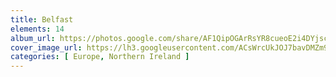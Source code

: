 ```yaml
---
title: Belfast
elements: 14
album_url: https://photos.google.com/share/AF1QipOGArRsYR8cueoE2i4DYjsc5aZdUfpr784MfN5XsFzULC-6ttxUWSPtHHne8_IlNw?key=dks0Y1R0V1V3d0R4enI5RUg0OWlGU0VpWFZuU2tn
cover_image_url: https://lh3.googleusercontent.com/ACsWrcUkJOJ7bavDMZm9Ps8RNCLbvexU20HouuzN9-hhMm0l975Gt2ABHNBmSxJr8bEmL6UG9ug7XTmsniDr5dwhS_7Tp8OHx0RR7IH8t_wjZrMSWy21gEFnAQQWzsu73SwvIvWFQQJDIrKsiDMPH67PXVmYWUpAFJqs5tJLRrSO_6WzZGn_wITxgf0Eel40bg6xedMlP2iqbE0gEi6rWnYZgrLZI8h2-45Fmqa2a2FOHUk1j7_-OvT5u20PZB6RJunEpLHFq_b-OBB8I2iwBcNv34RcCmitwzxVTA6nN1LWCrfpB4PENAYJT5eDGK6qD7ikNMZTUwH-Cwf26QPCV8ui6VFAhcUGYiBNeSR6z6whGL_8dS3yT3xYwEP9IKU2APe7bLGp0YYBSw-M9Xc83czp0SmQPwEoaIeUmKj7nPLw_E3CDPh9IfRhLoRaDD3Vy1fEtBlFlhdC-b5tPcEhaD0TIxgAG87fby26nGkDbfkWLlxFflI6i40OI42Dv1NCqjSnoZsjx-WtyFLsNZkOwolpX_VjRTQSG0RbEZWNYpytbwVUTKcRgEXmjrGpttv1r6oan5Ck61H4zL5sWhCblM5v31wBneY78yXqtxnm67CrouBDSYepUL8hDMCLqtcSGHyGWy7F6P4_9s1a9S7g_QIDhsOn3YDi4hGnOcMDNx3jGwx4AaNs4VU=s195-p-k-no
categories: [ Europe, Northern Ireland ]
---
```

